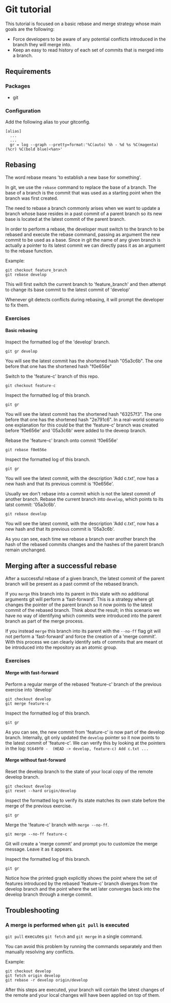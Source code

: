 # Git tutorial

This tutorial is focused on a basic rebase and merge strategy whose main goals are the following:

- Force developers to be aware of any potential conflicts introduced in the branch they will merge into.
- Keep an easy to read history of each set of commits that is merged into a branch.

## Requirements

### Packages

- git

### Configuration

Add the following alias to your gitconfig.

```
[alias]
  ...
  ...
  gr = log --graph --pretty=format:'%C(auto) %h - %d %s %C(magenta)(%cr) %C(bold blue)<%an>'
```


## Rebasing


The word rebase means 'to establish a new base for something'. 

In git, we use the `rebase` command to replace the base of a branch. The base of a branch is the commit that was used as a starting point when the branch was first created.

The need to rebase a branch commonly arises when we want to update a branch whose base resides in a past commit of a parent branch so its new base is located at the latest commit of the parent branch.

In order to perform a rebase, the developer must switch to the branch to be rebased and execute the rebase command, passing as argument the new commit to be used as a base. Since in git the name of any given branch is actually a pointer to its latest commit we can directly pass it as an argument to the rebase function.

Example:
```
git checkout feature_branch
git rebase develop
```

This will first switch the current branch to 'feature_branch' and then attempt to change its base commit to the latest commit of 'develop' 

Whenever git detects conflicts during rebasing, it will prompt the developer to fix them.

### Exercises

#### Basic rebasing

Inspect the formatted log of the 'develop' branch.

```
git gr develop
```

You will see the latest commit has the shortened hash "05a3c6b". The one before that one has the shortened hash "f0e656e"


Switch to the 'feature-c' branch of this repo.

```
git checkout feature-c
```

Inspect the formatted log of this branch.

```
git gr
```

You will see the latest commit has the shortened hash "63257f3". The one before that one has the shortened hash "2e791c6".
In a real-world scenario one explanation for this could be that the 'feature-c' branch was created before 'f0e656e' and '05a3c6b' were added to the deveop branch.


Rebase the 'feature-c' branch onto commit 'f0e656e'

```
git rebase f0e656e
```

Inspect the formatted log of this branch.

```
git gr
```

You will see the latest commit, with the description 'Add c.txt', now has a new hash and that its previous commit is 'f0e656e'.

Usually we don't rebase into a commit which is not the latest commit of another branch. Rebase the current branch into `develop`, which points to its latst commit: '05a3c6b'.

```
git rebase develop
```

You will see the latest commit, with the description 'Add c.txt', now has a new hash and that its previous commit is '05a3c6b'.

As you can see, each time we rebase a branch over another branch the hash of the rebased commits changes and the hashes of the parent branch remain unchanged.


## Merging after a successful rebase

After a successful rebase of a given branch, the latest commit of the parent branch will be present as a past commit of the rebased branch.

If you `merge` this branch into its parent in this state with no additional arguments git will perform a 'fast-forward'. This is a strategy where git changes the pointer of the parent branch so it now points to the latest commit of the rebased branch. Think about the result; in this scenario we have no way of identifying which commits were introduced into the parent branch as part of the merge process.

If you instead `merge` this branch into its parent with the `--no-ff` flag git will not perform a 'fast-forward' and force the creation of a 'merge commit'. With this process we can clearly identify sets of commits that are meant ot be introduced into the repository as an atomic group.


### Exercises

#### Merge with fast-forward

Perform a regular merge of the rebased 'feature-c' branch of the previous exercise into 'develop'

```
git checkout develop
git merge feature-c
```

Inspect the formatted log of this branch.

```
git gr
```

As you can see, the new commit from 'feature-c' is now part of the develop branch. Internally, git only updated the `develop` pointer so it now points to the latest commit of 'feature-c'. We can verify this by looking at the pointers in the log: `91649f0 -  (HEAD -> develop, feature-c) Add c.txt ...`


#### Merge without fast-forward

Reset the develop branch to the state of your local copy of the remote develop branch.

```
git checkout develop
git reset --hard origin/develop
```

Inspect the formatted log to verify its state matches its own state before the merge of the previous exercise.

```
git gr
```

Merge the 'feature-c' branch with `merge --no-ff`.

```
git merge --no-ff feature-c
```

Git will create a 'merge commit' and prompt you to customize the merge message. Leave it as it appears.

Inspect the formatted log of this branch.

```
git gr
```

Notice how the printed graph explicitly shows the point where the set of features introduced by the rebased 'feature-c' branch diverges from the develop branch and the point where the set later converges back into the develop branch through a merge commit.


## Troubleshooting

### A merge is performed when `git pull` is executed

`git pull` executes `git fetch` and `git merge` in a single command.

You can avoid this problem by running the commands separately and then manually resolving any conflicts.

Example:

```
git checkout develop
git fetch origin develop
git rebase -r develop origin/develop
```

After this steps are executed, your branch will contain the latest changes of the remote and your local changes will have been applied on top of them.
